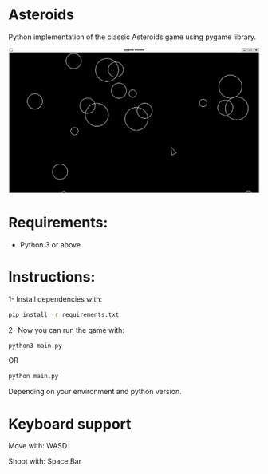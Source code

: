 # Asteroids

Python implementation of the classic Asteroids game using pygame library. 

![Screenshot of the application](assets/screenshot.png)

# Requirements:

- Python 3 or above

# Instructions:

1- Install dependencies with:

```bash
pip install -r requirements.txt
```

2- Now you can run the game with: 

```bash
python3 main.py
```

OR

```bash
python main.py
```

Depending on your environment and python version.

# Keyboard support

Move with: WASD

Shoot with: Space Bar